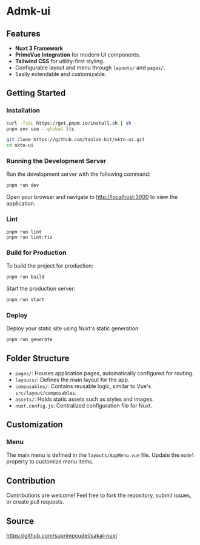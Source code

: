 # Admk-ui

## Features
- **Nuxt 3 Framework**
- **PrimeVue Integration** for modern UI components.
- **Tailwind CSS** for utility-first styling.
- Configurable layout and menu through `layouts/` and `pages/`.
- Easily extendable and customizable.

## Getting Started

### Installation

```bash  
curl -fsSL https://get.pnpm.io/install.sh | sh -
pnpm env use --global lts

git clone https://github.com/tanlab-bit/okto-ui.git
cd okto-ui
```  

### Running the Development Server

Run the development server with the following command:

```bash  
pnpm run dev  
```  

Open your browser and navigate to [http://localhost:3000](http://localhost:3000) to view the application.

### Lint
```basr
pnpm run lint
pnpm run lint:fix
```

### Build for Production

To build the project for production:

```bash  
pnpm run build  
```  

Start the production server:

```bash  
pnpm run start  
```  

### Deploy

Deploy your static site using Nuxt's static generation:

```bash  
pnpm run generate  
```  

## Folder Structure

- `pages/`: Houses application pages, automatically configured for routing.
- `layouts/`: Defines the main layout for the app.
- `composables/`: Contains reusable logic, similar to Vue's `src/layout/composables`.
- `assets/`: Holds static assets such as styles and images.
- `nuxt.config.js`: Centralized configuration file for Nuxt.

## Customization

### Menu
The main menu is defined in the `layouts/AppMenu.vue` file. Update the `model` property to customize menu items.

## Contribution
Contributions are welcome! Feel free to fork the repository, submit issues, or create pull requests.  

## Source

https://github.com/suprimpoudel/sakai-nuxt